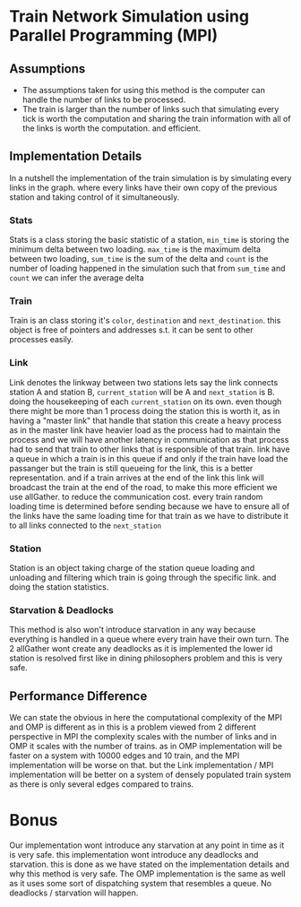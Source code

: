 # Train Network Simulation using Parallel Programming (MPI)

## Assumptions

- The assumptions taken for using this method is the computer can handle the number of links to be processed.
- The train is larger than the number of links such that simulating every tick is worth the computation and sharing the train information with all of the links is worth the computation. and efficient.

## Implementation Details

In a nutshell the implementation of the train simulation is by simulating every links in the graph. where every links have their own copy of the previous station and taking control of it simultaneously.

### Stats

Stats is a class storing the basic statistic of a station, `min_time` is storing the minimum delta between two loading. `max_time` is the maximum delta between two loading, `sum_time` is the sum of the delta and `count` is the number of  loading happened in the simulation such that from `sum_time` and `count` we can infer the average delta

### Train 

Train is an class storing it's `color`, `destination` and `next_destination`. this object is free of pointers and addresses s.t. it can be sent to other processes easily. 

### Link

Link denotes the linkway between two stations lets say the link connects station A and station B, `current_station` will be A and `next_station` is B. doing the housekeeping of each `current_station` on its own. even though there might be more than 1 process doing the station this is worth it, as in having a "master link" that handle that station this create a heavy process as in the master link have heavier load as the process had to maintain the process and we will have another latency in communication as that process had to send that train to other links that is responsible of that train. link have a queue in which a train is in this queue if and only if the train have load the passanger but the train is still queueing for the link, this is a better representation. and if a train arrives at the end of the link this link will broadcast the train at the end of the road, to make this more efficient we use allGather. to reduce the communication cost. every train random loading time is determined before sending because we have to ensure all of the links have the same loading time for that train as we have to distribute it to all links connected to the `next_station`

### Station

Station is an object taking charge of the station queue loading and unloading and filtering which train is going through the specific link. and doing the station statistics.

### Starvation & Deadlocks

This method is also won't introduce starvation in any way because everything is handled in a queue where every train have their own turn. The 2 allGather wont create any deadlocks as it is implemented the lower id station is resolved first like in dining philosophers problem and this is very safe.

## Performance Difference

We can state the obvious in here the computational complexity of the MPI and OMP is different as in this is a problem viewed from 2 different perspective in MPI the complexity scales with the number of links and in OMP it scales with the number of trains. as in OMP implementation will be faster on a system with 10000 edges and 10 train, and the MPI implementation will be worse on that. but the Link implementation / MPI implementation will be better on a system of densely populated train system as there is only several edges compared to trains. 



# Bonus

Our implementation wont introduce any starvation at any point in time as it is very safe. this implementation wont introduce any deadlocks and starvation. this is done as we have stated on the implementation details and why this method is very safe. The OMP implementation is the same as well as it uses some sort of dispatching system that resembles a queue. No deadlocks / starvation will happen.
